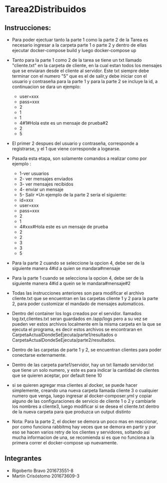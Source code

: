 # Tarea2Distribuidos
## Instrucciones:
* Para poder ejectuar tanto la parte 1 como la parte 2 de la Tarea es necesario ingresar a la carpeta parte 1 o parte 2 y dentro de ellas ejecutar docker-compose build y luego docker-compose up

* Tanto para la parte 1 como 2 de la tarea se tiene un txt llamado "cliente.txt" en la carpeta de cliente, en la cual estan todos los mensajes que se enviaran desde el cliente al servidor. Este txt siempre debe terminar con el numero "5"  que es el de salir,y debe iniciar con el usuario y contraseña para la parte 1 y para la parte 2 se incluye la id, a continuacion se dara un ejemplo:
	* user=xxx
	* pass=xxx
	* 2
	* 1
	* 1
	* 4#1#Hola este es un mensaje de prueba#2
	* 2
	* 5
	
* El primer 2 despues del usuario y contraseña, corresponde a registrarse, y el 1 que viene corresponde a logearse.
* Pasada esta etapa, son solamente comandos a realizar como por ejemplo :
	* 1-ver usuarios
	* 2- ver mensajes enviados
	* 3- ver mensajes recibidos
	* 4- enviar un mensaje
	* 5- Salir
*Un ejemplo de la parte 2 seria el siguiente:
	* id=xxx
	* user=xxx
	* pass=xxx
	* 2
	* 1
	* 4#xxx#Hola este es un mensaje de prueba
	* 2
	* 2
	* 3
	* 3
	* 5
* Para la parte 2  cuando se seleccione la opcion 4, debe ser de la siguiente manera 4#id a quien se mandara#mensaje
* Para la parte 1 cuando se selecciona la opcion 4, debe ser de la siguiente manera 4#id a quein se le mandara#mensaje#2
* Todas las instrucciones anteriores son para modificar el archivo cliente.txt que se encuentran en las carpetas cliente 1 y 2 para la parte 2, para poder customizar el mandado de mensajes automaticos.
* Dentro del container los logs creados por el servidor. llamados log.txt,clientes.txt seran guardados en /app/logs pero a su vez se pueden ver estos archivos localmente em la misma carpeta en la que se ejecuta el programa, es decir estos archivos se encontraran en CarpetaActualDondeSeEjecuta/parte1/resultados o CarpetaActualDondeSeEjecuta/parte2/resultados.
* Dentro de las carpetas de parte 1 y 2, se encuentran clientes para poder conectarse externamente.
* Dentro de las carpeta parte1/servidor, hay un txt llamado servidor.txt que tiene un solo numero, y este es para indicar la cantidad de clientes que se quieren aceptar, por default tiene 10
* si se quieren agregar msa clientes al docker, se puede hacer simplemente, creando una nueva carpeta llamada cliente 3 o cualquier numero que venga, luego ingresar al docker-composer.yml y copiar alguno de las configuraciones de servicio de cliente 1 o 2 y cambiarle los nombres a cliente3, luego modificar si se desea el cliente.txt dentro de la nueva carpeta para que produzca un output distinto
* Nota: Para la parte 2, el docker se demora un poco mas en reaccionar, por como funciona rabbitmq hay veces que se demora en partir y por eso se hacen varios retry de los clientes y servidores, soltando asi mucha informacion de una, se recomienda si es que no funciona a la primera correr el docker-compose up nuevamente.
## Integrantes
* Rigoberto Bravo 201673551-8
* Martín Crisóstomo 201673609-3
